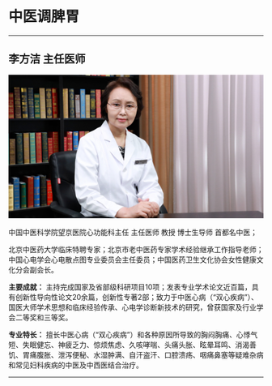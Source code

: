 # 中医调脾胃

---

## 李方洁 主任医师

![1679371842115](image/c05_111/1679371842115.png)

中国中医科学院望京医院心功能科主任 主任医师 教授 博士生导师 首都名中医；

北京中医药大学临床特聘专家；北京市老中医药专家学术经验继承工作指导老师；中国心电学会心电散点图专业委员会主任委员；中国医药卫生文化协会女性健康文化分会副会长。


**主要成就：** 主持完成国家及省部级科研项目10项；发表专业学术论文近百篇，具有创新性导向性论文20余篇，创新性专著2部；致力于中医心病（“双心疾病”）、国医大师学术思想和临床经验传承、心电学诊断新技术的研究，曾获国家及行业学会二等奖和三等奖。


**专业特长：** 擅长中医心病（“双心疾病”）和各种原因所导致的胸闷胸痛、心悸气短、失眠健忘、神疲乏力、惊烦焦虑、久咳哮喘、头痛头胀、眩晕耳鸣、消渴善饥、胃痛腹胀、泄泻便秘、水湿肿满、自汗盗汗、口腔溃疡、咽痛鼻塞等疑难杂病和常见妇科疾病的中医及中西医结合治疗。

---
